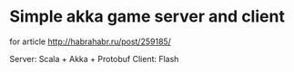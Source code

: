 # Simple akka game server and client

for article http://habrahabr.ru/post/259185/

Server: Scala + Akka + Protobuf
Client: Flash
